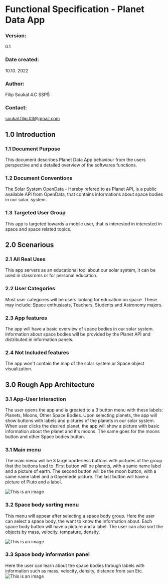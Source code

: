 # Functional Specification - Planet Data App
### Version:
0.1
### Date created:
10.10. 2022
### Author:
Filip Soukal 4.C SSPŠ
### Contact:
soukal.filip.03@gmail.com
## 1.0 Introduction
### 1.1 Document Purpose
This document describes Planet Data App behaviour from the users perspective and a detailed overview of the softwares functions.
### 1.2 Document Conventions
The Solar System OpenData - Hereby refered to as Planet API, is a public available API from OpenData, that contains informations about space bodies in our solar.
system.
### 1.3 Targeted User Group
This app is targeted towards a mobile user, that is interested in interested in space and space related topics.
## 2.0 Scenarious
### 2.1 All Real Uses
This app servers as an educational tool about our solar system, it can be used in classroms or for personal education.
### 2.2 User Categories
Most user categories will be users looking for education on space. These may include: Space enthusiasts, Teachers, Students and Astronomy majors.
### 2.3 App features
The app will have a basic overview of space bodies in our solar system. Information about space bodies will be provided by the Planet API and distributed in
information panels.
### 2.4 Not Included features
The app won't contain the map of the solar system or Space object visualization.

## 3.0 Rough App Architecture
### 3.1 App-User Interaction
The user opens the app and is greated to a 3 button menu with these labels: Planets, Moons, Other Space Bodies. Upon selecting planets, the app will show buttons
with labels and pictures of the planets in our solar system. When user clicks the desired planet, the app will show a picture with basic information about the planet
and it's moons. The same goes for the moons button and other Space bodies button.
### 3.1 Main menu
The main menu will be 3 large borderless buttons with pictures of the group that the buttons lead to. First button will be planets, with a same name label and a picture of earth.
The second button will be the moon button, with a same name label and a Gayemede picture.
The last button will have a picture of Pluto and a label.

![This is an image](https://cdn.discordapp.com/attachments/782722785075265576/1036945460134416394/FSPHONE.png)

### 3.2 Space body sorting menu
This menu will appear after selecting a space body group. Here the user can select a space body, the want to know the information about. Each space body button will have a picture and a label. The user can also sort the objects by mass, velocity, tempature, density.

![This is an image](https://cdn.discordapp.com/attachments/782722785075265576/1036949396547448843/Sortmenu.png)

### 3.3 Space body information panel
Here the user can learn about the space bodies through labels with information such as mass, velocity, density, distance from sun Etc.
![This is an image](https://cdn.discordapp.com/attachments/782722785075265576/1036950780646797342/SpaceBodyInfo.png)

